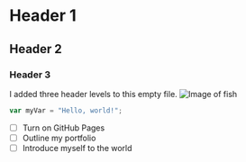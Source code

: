 # Header 1
## Header 2
### Header 3
I added three header levels to this empty file. 
![Image of fish](https://cdn.britannica.com/34/240534-050-B8C4B11E/Porcupine-fish-Diodon-hystox.jpg)
``` javascript
var myVar = "Hello, world!";
```
- [ ] Turn on GitHub Pages
- [ ] Outline my portfolio
- [ ] Introduce myself to the world

